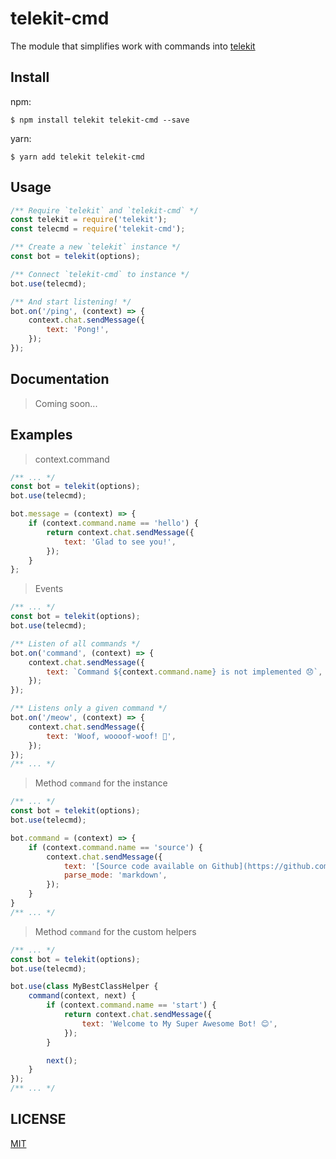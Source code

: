 # telekit-cmd
The module that simplifies work with commands into [telekit](https://github.com/telekits/telekit)  

## Install
npm:
```
$ npm install telekit telekit-cmd --save
```

yarn:
```
$ yarn add telekit telekit-cmd
```

## Usage
```js
/** Require `telekit` and `telekit-cmd` */
const telekit = require('telekit');
const telecmd = require('telekit-cmd');

/** Create a new `telekit` instance */
const bot = telekit(options);

/** Connect `telekit-cmd` to instance */
bot.use(telecmd);

/** And start listening! */
bot.on('/ping', (context) => {
    context.chat.sendMessage({
        text: 'Pong!',
    });
});
```


## Documentation
> Coming soon...


## Examples
> context.command

```js
/** ... */
const bot = telekit(options);
bot.use(telecmd);

bot.message = (context) => {
    if (context.command.name == 'hello') {
        return context.chat.sendMessage({
            text: 'Glad to see you!',
        });
    }
};
```

> Events

```js
/** ... */
const bot = telekit(options);
bot.use(telecmd);

/** Listen of all commands */
bot.on('command', (context) => {
    context.chat.sendMessage({
        text: `Command ${context.command.name} is not implemented 😞`,
    });
});

/** Listens only a given command */
bot.on('/meow', (context) => {
    context.chat.sendMessage({
        text: 'Woof, woooof-woof! 🐶',
    });
});
/** ... */
```


> Method `command` for the instance

```js
/** ... */
const bot = telekit(options);
bot.use(telecmd);

bot.command = (context) => {
    if (context.command.name == 'source') {
        context.chat.sendMessage({
            text: '[Source code available on Github](https://github.com/telekits/telekit-cmd) ❤️️',
            parse_mode: 'markdown',
        });
    }
} 
/** ... */
```


> Method `command` for the custom helpers

```js
/** ... */
const bot = telekit(options);
bot.use(telecmd);

bot.use(class MyBestClassHelper { 
    command(context, next) {
        if (context.command.name == 'start') {
            return context.chat.sendMessage({
                text: 'Welcome to My Super Awesome Bot! 😊',
            });
        }

        next();
    }
});
/** ... */
```

## LICENSE
[MIT](./LICENSE "The MIT License")
